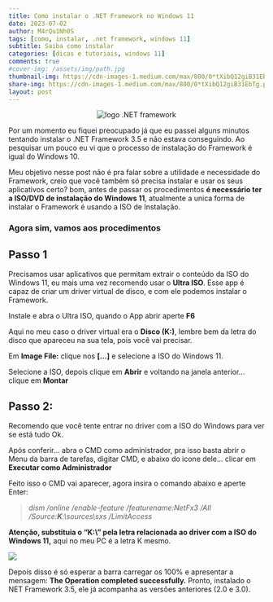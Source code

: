 ```yaml
---
title: Como instalar o .NET Framework no Windows 11
date: 2023-07-02
author: M4rQu1Nh0S
tags: [como, instalar, .net framework, windows 11]
subtitle: Saiba como instalar
categories: [dicas e tutoriais, windows 11]
comments: true
#cover-img: /assets/img/path.jpg
thumbnail-img: https://cdn-images-1.medium.com/max/800/0*tXibQ12giB31EbTg.png
share-img: https://cdn-images-1.medium.com/max/800/0*tXibQ12giB31EbTg.png
layout: post
---
```


<p align='center'><img alt='logo .NET framework' src="https://cdn-images-1.medium.com/max/800/0*tXibQ12giB31EbTg.png"/></p>
Por um momento eu fiquei preocupado já que eu passei alguns minutos tentando instalar o .NET Framework 3.5 e não estava conseguindo. Ao pesquisar um pouco eu vi que o processo de instalação do Framework é igual do Windows 10.

Meu objetivo nesse post não é pra falar sobre a utilidade e necessidade do Framework, creio que você também só precisa instalar e usar os seus aplicativos certo? bom, antes de passar os procedimentos **é necessário ter a ISO/DVD de instalação do Windows 11**, atualmente a unica forma de instalar o Framework é usando a ISO de Instalação.

### Agora sim, vamos aos procedimentos

## Passo 1

Precisamos usar aplicativos que permitam extrair o conteúdo da ISO do Windows 11, eu mais uma vez recomendo usar o **Ultra ISO**. Esse app é capaz de criar um driver virtual de disco, e com ele podemos instalar o Framework.

Instale e abra o Ultra ISO, quando o App abrir aperte **F6**

Aqui no meu caso o driver virtual era o **Disco (K:)**, lembre bem da letra do disco que apareceu na sua tela, pois você vai precisar.

Em **Image File:** clique nos **[…]** e selecione a ISO do Windows 11.

Selecione a ISO, depois clique em **Abrir** e voltando na janela anterior… clique em **Montar**

## Passo 2:

Recomendo que você tente entrar no driver com a ISO do Windows para ver se está tudo Ok.

Após conferir… abra o CMD como administrador, pra isso basta abrir o Menu da barra de tarefas, digitar CMD, e abaixo do icone dele… clicar em **Executar como Administrador**

Feito isso o CMD vai aparecer, agora insira o comando abaixo e aperte Enter:

> _dism /online /enable-feature /featurename:NetFx3 /All /Source:_**_K_**_:\sources\sxs /LimitAccess_

**Atenção, substituia o “K:\” pela letra relacionada ao driver com a ISO do Windows 11,** aqui no meu PC é a letra K mesmo.

![](https://cdn-images-1.medium.com/max/800/1*pUb_5hbuhcHATtcNIP84Rw.png)

Depois disso é só esperar a barra carregar os 100% e apresentar a mensagem: **The Operation completed successfully.** Pronto, instalado o NET Framework 3.5, ele já acompanha as versões anteriores (2.0 e 3.0).
